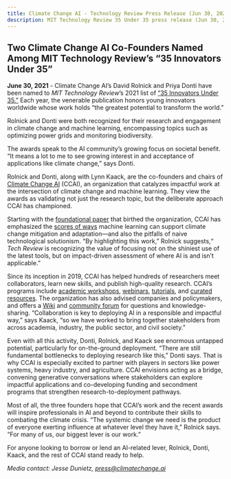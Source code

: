```yaml
---
title: Climate Change AI - Technology Review Press Release (Jun 30, 2021)
description: MIT Technology Review 35 Under 35 press release (Jun 30, 2021)
---
```


## Two Climate Change AI Co-Founders Named Among MIT Technology Review’s “35 Innovators Under 35”


**June 30, 2021** - Climate Change AI’s David Rolnick and Priya Donti have been named to _MIT Technology Review_’s 2021 list of [“35 Innovators Under 35.”](http://www.technologyreview.com/tr35) Each year, the venerable publication honors young innovators worldwide whose work holds “the greatest potential to transform the world.”

Rolnick and Donti were both recognized for their research and engagement in climate change and machine learning, encompassing topics such as optimizing power grids and monitoring biodiversity.

The awards speak to the AI community’s growing focus on societal benefit. “It means a lot to me to see growing interest in and acceptance of applications like climate change,” says Donti.

Rolnick and Donti, along with Lynn Kaack, are the co-founders and chairs of [Climate Change AI](https://www.climatechange.ai/) (CCAI), an organization that catalyzes impactful work at the intersection of climate change and machine learning. They view the awards as validating not just the research topic, but the deliberate approach CCAI has championed.

Starting with the [foundational paper](https://arxiv.org/abs/1906.05433) that birthed the organization, CCAI has emphasized the [scores of ways](https://www.climatechange.ai/summaries) machine learning can support climate change mitigation and adaptation—and also the pitfalls of naive technological solutionism. “By highlighting this work,” Rolnick suggests,“ _Tech Review_ is recognizing the value of focusing not on the shiniest use of the latest tools, but on impact-driven assessment of where AI is and isn’t applicable.”

Since its inception in 2019, CCAI has helped hundreds of researchers meet collaborators, learn new skills, and publish high-quality research. CCAI’s programs include [academic workshops](https://www.climatechange.ai/events), [webinars](https://www.climatechange.ai/webinars), [tutorials](https://www.climatechange.ai/tutorials), and [curated](https://www.climatechange.ai/newsletter) [resources](https://www.climatechange.ai/summaries). The organization has also advised companies and policymakers, and offers a [Wiki](https://wiki.climatechange.ai/) and [community forum](https://forum.climatechange.ai/) for questions and knowledge-sharing. “Collaboration is key to deploying AI in a responsible and impactful way,” says Kaack, “so we have worked to bring together stakeholders from across academia, industry, the public sector, and civil society.”

Even with all this activity, Donti, Rolnick, and Kaack see enormous untapped potential, particularly for on-the-ground deployment. “There are still fundamental bottlenecks to deploying research like this,” Donti says. That is why CCAI is especially excited to partner with players in sectors like power systems, heavy industry, and agriculture. CCAI envisions acting as a bridge, convening generative conversations where stakeholders can explore impactful applications and co-developing funding and secondment programs that strengthen research-to-deployment pathways.

Most of all, the three founders hope that CCAI’s work and the recent awards will inspire professionals in AI and beyond to contribute their skills to combating the climate crisis. “The systemic change we need is the product of everyone exerting influence at whatever level they have it,” Rolnick says. “For many of us, our biggest lever is our work.”

For anyone looking to borrow or lend an AI-related lever, Rolnick, Donti, Kaack, and the rest of CCAI stand ready to help.

_Media contact: Jesse Dunietz, [press@climatechange.ai](mailto:press@climatechange.ai)_
